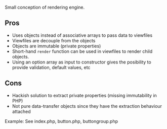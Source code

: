 Small conception of rendering engine.

## Pros

* Uses objects instead of associative arrays to pass data to viewfiles
* Viewfiles are decouple from the objects
* Objects are immutable (private properties)
* Short-hand `render` function can be used in viewfiles to render child objects.
* Using an option array as input to constructor gives the posibility to provide validation, default values, etc

## Cons

* Hackish solution to extract private properties (missing immutability in PHP)
* Not pure data-transfer objects since they have the extraction behaviour attached

Example: See index.php, button.php, buttongroup.php
